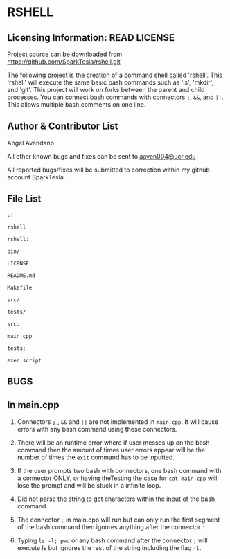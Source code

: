 RSHELL
======

Licensing Information: READ LICENSE
---
Project source can be downloaded from https://github.com/SparkTesla/rshell.git

The following project is the creation of a command shell called 'rshell'. This 'rshell' will
execute the same basic bash commands such as 'ls', 'mkdir', and 'git'. This project will work on forks between the parent and child processes. You can connect bash commands with connectors `;`, `&&`, and `||`. This allows multiple bash comments on one line.

Author & Contributor List
-----------
Angel Avendano

All other known bugs and fixes can be sent to aaven004@ucr.edu

All reported bugs/fixes will be submitted to correction within my github account SparkTesla.


File List
---------
```
.:

rshell
```
```
rshell:

bin/

LICENSE

README.md

Makefile

src/

tests/

```
```
src:

main.cpp
```

```
tests:

exec.script
```

BUGS
----

In main.cpp
-------
1. Connectors `;` , `&&` and `||` are not implemented in `main.cpp`. It will cause errors with any bash command using these connectors.

2. There will be an runtime error where if user messes up on the bash command then the amount of times user errors appear will be the number of times the `exit` command has to be inputted.

3. If the user prompts two bash with connectors, one bash command with a connector ONLY, or having theTesting the case for `cat main.cpp` will lose the prompt and will be stuck in a infinite loop.

4. Did not parse the string to get characters within the input of the bash command.

5. The connector `;` in main.cpp will run but can only run the first segment of the bash command then ignores anything after the connector `:`.

6. Typing `ls -l; pwd` or any bash command after the connector `;` will execute ls but ignores the rest of the string including the flag `-l`.
